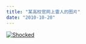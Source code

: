 ```yaml
---
title: "某高校官网上雷人的图片"
date: "2010-10-20"
---
```


[![](images/Shocked.png "Shocked")](https://www.zhouzhengxi.com/wordpress/wp-content/uploads/2010/10/Shocked.png)
